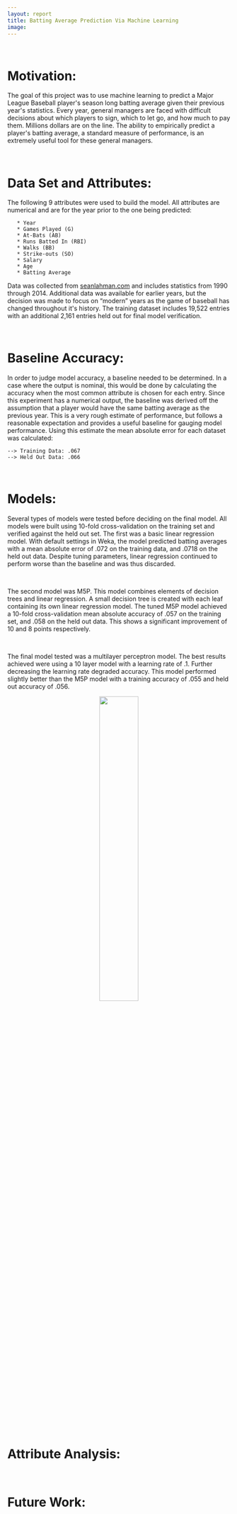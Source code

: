 ```yaml
---
layout: report
title: Batting Average Prediction Via Machine Learning
image: 
---
```

<br />

# Motivation:

The goal of this project was to use machine learning to predict a Major League Baseball player's season long batting average given their previous year's statistics.  Every year, general managers are faced with difficult decisions about which players to sign, which to let go, and how much to pay them.  Millions dollars are on the line.  The ability to empirically predict a player's batting average, a standard measure of performance, is an extremely useful tool for these general managers.

<br />

# Data Set and Attributes:

The following 9 attributes were used to build the model. All 
attributes are numerical and are for the year prior to the one being predicted: 

	   * Year 
	   * Games Played (G) 
	   * At-Bats (AB) 
	   * Runs Batted In (RBI) 
	   * Walks (BB) 
	   * Strike-outs (SO) 
	   * Salary 
	   * Age 
	   * Batting Average

Data was collected from <a href="http://www.seanlahman.com/baseball-archive/statistics/" target="_blank">seanlahman.com</a> and includes statistics from 1990 through 2014.  Additional data was available for earlier years, but the decision was made to focus on “modern” years as the game of baseball has changed throughout it's history. The training dataset includes 19,522 entries with an additional 2,161 entries held out for final model verification.

<br />

# Baseline Accuracy:

In order to judge model accuracy, a baseline needed to be determined.  In a case where the output is nominal, this would be done by calculating the accuracy when the most common attribute is chosen for each entry.  Since this experiment has a numerical output, the baseline was derived off the assumption that a player would have the same batting average as the previous year.  This is a very rough estimate of performance, but follows a reasonable expectation and provides a useful baseline for gauging model performance.  Using this estimate the mean absolute error for each dataset was calculated:

    --> Training Data: .067
    --> Held Out Data: .066


<br />

# Models:

Several types of models were tested before deciding on the final model.  All models were built using 10-fold cross-validation on the training set and verified against the held out set.  The first was a basic linear regression model.  With default settings in Weka, the model predicted batting averages with a mean absolute error of .072 on the training data, and .0718 on the held out data.  Despite tuning parameters, linear regression continued to perform worse than the baseline and was thus discarded.

<br />

The second model was M5P.  This model combines elements of decision trees and linear regression.  A small decision tree is created with each leaf containing its own linear regression model.  The tuned M5P model achieved a 10-fold cross-validation mean absolute accuracy of .057 on the training set, and .058 on the held out data.  This shows a significant improvement of 10 and 8 points respectively.

<br />

The final model tested was a multilayer perceptron model.  The best results achieved were using a 10 layer model with a learning rate of .1.  Further decreasing the learning rate degraded accuracy.  This model performed slightly better than the M5P model with a training accuracy of .055 and held out accuracy of .056.

<div class="container"  align="middle">
    <img class="one" style='text-align: center; height: 42%; width: 42%; object-fit: contain' src="https://github.com/MikhailTodes/Machine_Learning_Baseball/tree/gh-pages/public/images/10_layer_perceptron_error_curve.png?raw=true">
</div>

<br />

# Attribute Analysis:

<br />

# Future Work:

